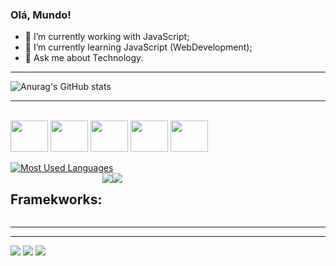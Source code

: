  ### Olá, Mundo!

- 🔭 I’m currently working with JavaScript;
- 🌱 I’m currently learning JavaScript (WebDevelopment);
- 💬 Ask me about Technology.
<hr>

![Anurag's GitHub stats](https://github-readme-stats.vercel.app/api?username=Luuck-bit&show_icons=true&theme=onedark)
<hr>

<div style="display: inline_block"><br>
<img align="center" height="50" width="60" src="https://cdn.jsdelivr.net/gh/devicons/devicon@latest/icons/python/python-original.svg" />          
<img align="center" height="50" width="60" src="https://cdn.jsdelivr.net/gh/devicons/devicon@latest/icons/cplusplus/cplusplus-original.svg" />
<img align="center" height="50" width="60" src="https://cdn.jsdelivr.net/gh/devicons/devicon@latest/icons/html5/html5-original.svg" />
<img align="center" height="50" width="60" src="https://cdn.jsdelivr.net/gh/devicons/devicon@latest/icons/css3/css3-original.svg" />
<img align="center" height="50" width="60" src="https://cdn.jsdelivr.net/gh/devicons/devicon@latest/icons/javascript/javascript-original.svg" />
</div><br>
 <a href="https://github.com/Luuck-bit/github-readme-stats">
  <img src="https://github-readme-stats-git-masterrstaa-rickstaa.vercel.app/api/top-langs/?username=Luuck-bit&line_height=15&card_width=290&layout=compact&hide_title=false&count_private=true&langs_count=4&show_icons=true&title_color=deba77&hide=html,scss,less&bg_color=282c34&text_color=df6d74&border_radius=3&border_color=561760&count_private=true" alt="Most Used Languages">
  </a>
<div style="display: flex">
 <h2>Framekworks:</h2>
 <img src="https://img.shields.io/badge/Angular-DD0031?style=for-the-badge&logo=angular&logoColor=white">
 <img src="https://img.shields.io/badge/Bootstrap-563D7C?style=for-the-badge&logo=bootstrap&logoColor=white">
</div>
<hr><hr>
<div>
  <a href="mailto:joaohdn4546@gmail.com"><img src="https://img.shields.io/badge/Gmail-D14836?style=for-the-badge&logo=gmail&logoColor=white"></a>
  <a href="https://www.linkedin.com/in/jo%C3%A3o-vitor-3bb19b262/"><img src="https://img.shields.io/badge/LinkedIn-0077B5?style=for-the-badge&logo=linkedin&logoColor=white"></a>
  <a href="https://www.instagram.com/jhon.avif/"><img src="https://img.shields.io/badge/Instagram-E4405F?style=for-the-badge&logo=instagram&logoColor=white"></a>
</div>

<!--![Snake animation](https://github.com/Luuck-bit)
